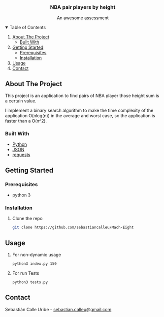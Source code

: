 <!-- Name of the project -->
<br />
<p align="center">

  <h3 align="center">NBA pair players by height</h3>

  <p align="center">
    An awesome assessment
  </p>
</p>



<!-- About the project -->
<details open="open">
  <summary>Table of Contents</summary>
  <ol>
    <li>
      <a href="#about-the-project">About The Project</a>
      <ul>
        <li><a href="#built-with">Built With</a></li>
      </ul>
    </li>
    <li>
      <a href="#getting-started">Getting Started</a>
      <ul>
        <li><a href="#prerequisites">Prerequisites</a></li>
        <li><a href="#installation">Installation</a></li>
      </ul>
    </li>
    <li><a href="#usage">Usage</a></li>
    <li><a href="#contact">Contact</a></li>
  </ol>
</details>



<!-- ABOUT THE PROJECT -->
## About The Project

This project is an application to find pairs of NBA player those height sum is a certain value.

I implement a binary search algorithm to make the time complexity of the application O(nlog(n)) in the average and worst case, so the application is faster than a O(n^2).

### Built With

* [Python](https://www.python.org/)
* [JSON](https://docs.python.org/3/library/json.html)
* [requests](https://docs.python-requests.org/en/master/)


<!-- GETTING STARTED -->
## Getting Started

### Prerequisites

* python 3

### Installation

1. Clone the repo
   ```sh
   git clone https://github.com/sebastiancalleu/Mach-Eight
   ```

<!-- USAGE -->
## Usage

1. For non-dynamic usage
   ```sh
   python3 index.py 150
   ```
2. For run Tests 
   ```sh
   python3 tests.py
   ```


<!-- CONTACT -->
## Contact

Sebastián Calle Uribe - sebastian.calleu@gmail.com
